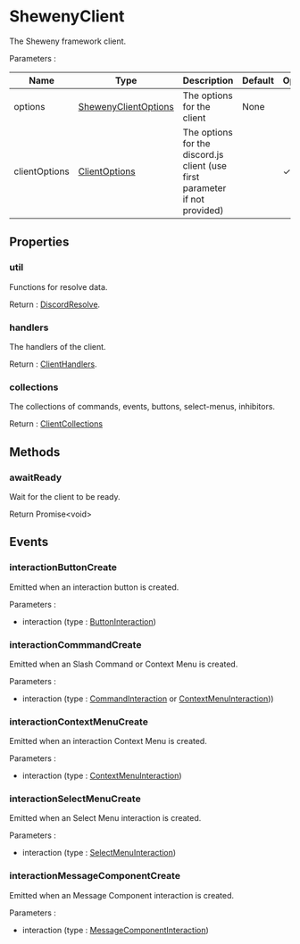 # ShewenyClient

The Sheweny framework client.

Parameters :

| Name          | Type                                                                             | Description                                                                 | Default | Optional |
| ------------- | -------------------------------------------------------------------------------- | --------------------------------------------------------------------------- | ------- | -------- |
| options       | [ShewenyClientOptions](../typedef/ShewenyClientOptions.md)                       | The options for the client                                                  | None    |          |
| clientOptions | [ClientOptions](https://discord.js.org/#/docs/main/stable/typedef/ClientOptions) | The options for the discord.js client (use first parameter if not provided) |         | ✓        |

## Properties

### util

Functions for resolve data.

Return : [DiscordResolve](../typedef/DiscordResolve.md).

### handlers

The handlers of the client.

Return : [ClientHandlers](../typedef/ClientHandlers.md).

### collections

The collections of commands, events, buttons, select-menus, inhibitors.

Return : [ClientCollections](../typedef/ClientCollections.md)

## Methods

### awaitReady

Wait for the client to be ready.

Return Promise\<void>

## Events

### interactionButtonCreate

Emitted when an interaction button is created.

Parameters :

- interaction (type : [ButtonInteraction](https://discord.js.org/#/docs/main/stable/class/ButtonInteraction))

### interactionCommmandCreate

Emitted when an Slash Command or Context Menu is created.

Parameters :

- interaction (type : [CommandInteraction](https://discord.js.org/#/docs/main/stable/class/CommandInteraction) or [ContextMenuInteraction](https://discord.js.org/#/docs/main/stable/class/ContextMenuInteraction)))

### interactionContextMenuCreate

Emitted when an interaction Context Menu is created.

Parameters :

- interaction (type : [ContextMenuInteraction](https://discord.js.org/#/docs/main/stable/class/ContextMenuInteraction))

### interactionSelectMenuCreate

Emitted when an Select Menu interaction is created.

Parameters :

- interaction (type : [SelectMenuInteraction](https://discord.js.org/#/docs/main/stable/class/SelectMenuInteraction))

### interactionMessageComponentCreate

Emitted when an Message Component interaction is created.

Parameters :

- interaction (type : [MessageComponentInteraction](https://discord.js.org/#/docs/main/stable/class/MessageComponentInteraction))
